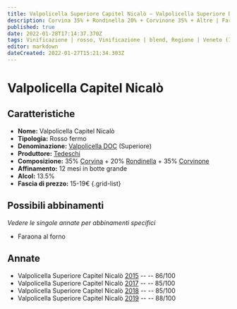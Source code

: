 ```yaml
---
title: Valpolicella Superiore Capitel Nicalò – Valpolicella Superiore DOCG – Tedeschi – Veneto (IT) – 15-19€ – 3★
description: Corvina 35% + Rondinella 20% + Corvinone 35% + Altre | Faraona al forno
published: true
date: 2022-01-28T17:14:37.370Z
tags: Vinificazione | rosso, Vinificazione | blend, Regione | Veneto (IT), Vinificazione | fermo, Prezzi | 15-19€, Vitigni | Corvina, Vitigni | Rondinella, Vitigni | Corvinone, Vitigni | Molinara, Vitigni | Oseleta, Valutazioni | 3 stelle, Alimento | faraona, Cottura | al forno
editor: markdown
dateCreated: 2022-01-27T15:21:34.303Z
---
```


# Valpolicella Capitel Nicalò

## Caratteristiche
- **Nome:** <span class="nome">Valpolicella Capitel Nicalò</span>
- **Tipologia:** Rosso fermo
- **Denominazione:** <span class="denominazione">[Valpolicella DOC](/denominazioni/Italia/Veneto/DOC/Valpolicella) (Superiore)</span>
- **Produttore:** <span class="cantina">[Tedeschi](/produttori/Italia/Veneto/Tedeschi)</span> 
- **Composizione:** 35% [Corvina](/vitigni/Italia/corvina) + 20% [Rondinella](/vitigni/Italia/rondinella) + 35% [Corvinone](/vitigni/Italia/corvinone)
- **Affinamento:** 12 mesi in botte grande
- **Alcol:** 13.5%
- **Fascia di prezzo:** 15-19€
{.grid-list}

## Possibili abbinamenti
*Vedere le singole annate per abbinamenti specifici*

- Faraona al forno

## Annate
- Valpolicella Superiore Capitel Nicalò [2015](vini/Italia/Veneto/Tedeschi/Valpolicella-Superiore-Capitel-Nicalo/2015) -- <span class="star-3"></span> -- 86/100
- Valpolicella Superiore Capitel Nicalò [2017](vini/Italia/Veneto/Tedeschi/Valpolicella-Superiore-Capitel-Nicalo/2017) -- <span class="star-3"></span> -- 85/100
- Valpolicella Superiore Capitel Nicalò [2018](vini/Italia/Veneto/Tedeschi/Valpolicella-Superiore-Capitel-Nicalo/2018) -- <span class="star-3"></span> -- 85/100
- Valpolicella Superiore Capitel Nicalò [2019](vini/Italia/Veneto/Tedeschi/Valpolicella-Superiore-Capitel-Nicalo/2019) -- <span class="star-3"></span> -- 88/100

